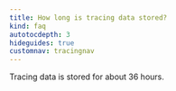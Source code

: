 ```yaml
---
title: How long is tracing data stored?
kind: faq
autotocdepth: 3
hideguides: true
customnav: tracingnav
---
```


Tracing data is stored for about 36 hours.
